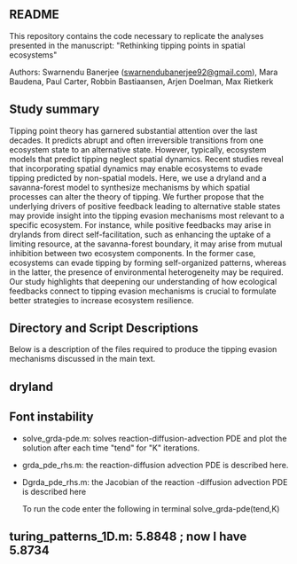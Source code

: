 ## README
This repository contains the code necessary to replicate the analyses presented in the manuscript:
"Rethinking tipping points in spatial ecosystems"

Authors: Swarnendu Banerjee (swarnendubanerjee92@gmail.com), Mara Baudena, Paul Carter, Robbin Bastiaansen, Arjen Doelman, Max Rietkerk

## Study summary
Tipping point theory has garnered substantial attention over the last decades. It predicts abrupt and often irreversible transitions from one ecosystem state to an alternative state. However, typically, ecosystem models that predict tipping neglect spatial dynamics. Recent studies reveal that incorporating spatial dynamics may enable ecosystems to evade tipping predicted by non-spatial models. Here, we use a dryland and a savanna-forest model to synthesize mechanisms by which spatial processes can alter the theory of tipping. We further propose that the underlying drivers of positive feedback leading to alternative stable states may provide insight into the tipping evasion mechanisms most relevant to a specific ecosystem. For instance, while positive feedbacks may arise in drylands from direct self-facilitation, such as enhancing the uptake of a limiting resource, at the savanna-forest boundary, it may arise from mutual inhibition between two ecosystem components. In the former case, ecosystems can evade tipping by forming self-organized patterns, whereas in the latter, the presence of environmental heterogeneity may be required. Our study highlights that deepening our understanding of how ecological feedbacks connect to tipping evasion mechanisms is crucial to formulate better strategies to increase ecosystem resilience.


## Directory and Script Descriptions
Below is a description of the files required to produce the tipping evasion mechanisms discussed in the main text.

## dryland

## Font instability
- solve_grda-pde.m: solves reaction-diffusion-advection PDE and plot the solution after each time "tend" for "K" iterations.
- grda_pde_rhs.m: the reaction-diffusion advection PDE is described here.
- Dgrda_pde_rhs.m: the Jacobian of the reaction -diffusion advection PDE is described here

  To run the code enter the following in terminal solve_grda-pde(tend,K)

## turing_patterns_1D.m: 5.8848 ; now I have 5.8734

## 
